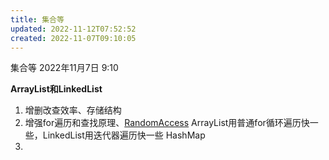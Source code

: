 ```yaml
---
title: 集合等
updated: 2022-11-12T07:52:52
created: 2022-11-07T09:10:05
---
```


集合等
2022年11月7日
9:10

**ArrayList和LinkedList**
1.  增删改查效率、存储结构
2.  增强for遍历和查找原理、[RandomAccess](onenote:#RandomAccess&section-id={CDD07D22-AD2B-45C8-A76D-8BE3375113E8}&page-id={8F9B0942-6E78-44AA-96DD-AC564861FC0B}&end&base-path=https://d.docs.live.net/36a2ce0fd7a6557d/文档/Java/Java卷王之路.one)
ArrayList用普通for循环遍历快一些，LinkedList用迭代器遍历快一些
HashMap
1.  
